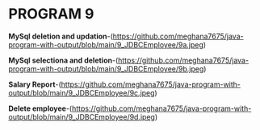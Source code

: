 # PROGRAM 9

**MySql deletion and updation**-(https://github.com/meghana7675/java-program-with-output/blob/main/9_JDBCEmployee/9a.jpeg)

**MySql selectiona and deletion**-(https://github.com/meghana7675/java-program-with-output/blob/main/9_JDBCEmployee/9b.jpeg)

**Salary Report**-(https://github.com/meghana7675/java-program-with-output/blob/main/9_JDBCEmployee/9c.jpeg)

**Delete employee**-(https://github.com/meghana7675/java-program-with-output/blob/main/9_JDBCEmployee/9d.jpeg)


